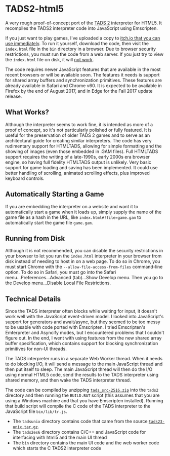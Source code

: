 # TADS2-html5
A very rough proof-of-concept port of the [TADS 2](http://tads.org/) interpreter for HTML5. It recompiles the TADS2 interpreter code into JavaScript using Emscripten. 

If you just want to play games, I've uploaded a copy to [itch.io that you can use immediately](https://my2iu.itch.io/tads-2-interpreter). To run it yourself, download the code, then visit the `index.html` file in the `bin` directory in a browser. Due to browser security restrictions, you must run the code from a web server. If you just try to view the `index.html` file on disk, it will [not work](#running-from-disk). 

The code requires newer JavaScript features that are available in the most recent browsers or will be available soon. The features it needs is support for shared array buffers and synchronization primitives. These features are already available in Safari and Chrome v60. It is expected to be available in Firefox by the end of August 2017, and in Edge for the Fall 2017 update release.

## What Works?
Although the interpreter seems to work fine, it is intended as more of a proof of concept, so it's not particularly polished or fully featured. It is useful for the preservation of older TADS 2 games and to serve as an architectural guide for creating similar interpreters. The code has very rudimentary support for HTMLTADS, allowing for simple formatting and the showing of images (even those embedded in .GAM files). Full HTMLTADS support requires the writing of a late-1990s, early 2000s era browser engine, so having full fidelity HTMLTADS output is unlikely. Very basic support for game loading and saving has been implemented. It could use better handling of scrolling, animated scrolling effects, plus improved keyboard controls.

## Automatically Starting a Game
If you are embedding the interpreter on a website and want it to automatically start a game when it loads up, simply supply the name of the game file as a hash in the URL, like `index.html#!file=game.gam` to automatically start the game file `game.gam`.

## Running from Disk
Although it is not recommended, you can disable the security restrictions in your browser to let you run the `index.html` interpreter in your browser from disk instead of needing to host in on a web page. To do so in Chrome, you must start Chrome with the `--allow-file-access-from-files` command-line option. To do so in Safari, you must go into the Safari menu...Preferences...Advanced (tab)...Show Develop menu. Then you go to the Develop menu...Disable Local File Restrictions.

## Technical Details
Since the TADS interpreter often blocks while waiting for input, it doesn't work well with the JavaScript event-driven model. I looked into JavaScript's support for generators and await/async, but they seemed to be too messy to be usable with code ported with Emscripten. I tried Emscripten's Emterpreter and Asyncify modes, but I encountered problems that I couldn't figure out. In the end, I went with using features from the new shared array buffer specification, which contains support for blocking synchronization primitives for non-UI threads. 

The TADS interpreter runs in a separate Web Worker thread. When it needs to do blocking I/O, it will send a message to the main JavaScript thread and then put itself to sleep. The main JavaScript thread will then do the I/O using normal HTML5 code, send the results to the TADS interpreter using shared memory, and then wake the TADS interpreter thread.

The code can be compiled by unzipping [`tads_src-2516.zip`](http://www.ifarchive.org/if-archive/programming/tads2/source/htads_src_2516.zip) into the `tads2` directory and then running the `BUILD.BAT` script (this assumes that you are using a Windows machine and that you have Emscripten installed). Running that build script will compile the C code of the TADS interpreter to the JavaScript file `bin/lib/tr.js`.

- The `tadsunix` directory contains code that came from the source [`tads23-unix.tar.gz`](http://www.ifarchive.org/if-archive/programming/tads2/source/tads23-unix.tar.gz). 
- The `tads2es6` directory contains C/C++ and JavaScript code for interfacing with html5 and the main UI thread
- The `bin` directory contains the main UI code and the web worker code which starts the C TADS2 interpreter code
